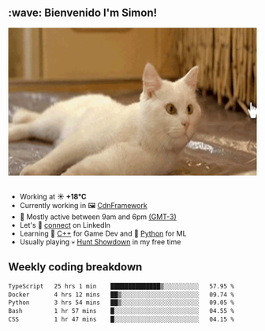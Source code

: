 <h2>:wave: <b>Bienvenido I'm Simon!&nbsp;</b></h2>

<section>
  <img src="./static/banner.gif" height=300 width=1000>
</section>

<br>

<ul>
  <li>
		<!--START_SECTION:weather-->
		Working at <b>☀️   +18°C</b>
		<!--END_SECTION:weather-->
  </li>
  <li>
    Currently working in 🖼️&nbsp;<a href=https://github.com/snapverse/cdn-framework target=_blank>CdnFramework</a>
  </li>
  <li>
    🚩 Mostly active between 9am and 6pm <a href=https://onlinealarmkur.com/world/es target=_blank>(GMT-3)</a>
  </li>
  <li>
    Let's 🔗&nbsp;<a href=https://www.linkedin.com/in/itsimmons target=_blank>connect</a> on LinkedIn
  </li>
  <li>
    Learning 👴&nbsp;<a href=https://images3.memedroid.com/images/UPLOADED755/65f2bce6734f6.webp target=_blank>C++</a> for Game Dev and 🐍&nbsp;<a href=https://qph.cf2.quoracdn.net/main-qimg-4472b6229cb75bf66ab531f3ebd4f975-lq target=_blank>Python</a> for ML
  </li>
  <li>
    Usually playing 💀&nbsp;<a href=https://www.huntshowdown.com target=_blank>Hunt Showdown</a> in my free time
  </li>
</ul>

<h2><b>Weekly coding breakdown </b></h2>

<!--START_SECTION:waka-->

```txt
TypeScript   25 hrs 1 min    ██████████████▒░░░░░░░░░░   57.95 %
Docker       4 hrs 12 mins   ██▒░░░░░░░░░░░░░░░░░░░░░░   09.74 %
Python       3 hrs 54 mins   ██▒░░░░░░░░░░░░░░░░░░░░░░   09.05 %
Bash         1 hr 57 mins    █░░░░░░░░░░░░░░░░░░░░░░░░   04.55 %
CSS          1 hr 47 mins    █░░░░░░░░░░░░░░░░░░░░░░░░   04.15 %
```

<!--END_SECTION:waka-->
